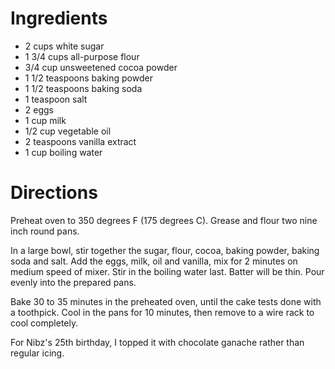 # Ingredients #

* 2 cups white sugar
* 1 3/4 cups all-purpose flour
* 3/4 cup unsweetened cocoa powder
* 1 1/2 teaspoons baking powder
* 1 1/2 teaspoons baking soda
* 1 teaspoon salt
* 2 eggs
* 1 cup milk
* 1/2 cup vegetable oil
* 2 teaspoons vanilla extract
* 1 cup boiling water

# Directions #

Preheat oven to 350 degrees F (175 degrees C). Grease and flour two nine
inch round pans.

In a large bowl, stir together the sugar, flour, cocoa, baking powder,
baking soda and salt. Add the eggs, milk, oil and vanilla, mix for 2 minutes
on medium speed of mixer. Stir in the boiling water last. Batter will be thin.
Pour evenly into the prepared pans.

Bake 30 to 35 minutes in the preheated oven, until the cake tests done
with a toothpick. Cool in the pans for 10 minutes, then remove to a wire rack
to cool completely.

For Nibz's 25th birthday, I topped it with chocolate ganache rather than
regular icing.

